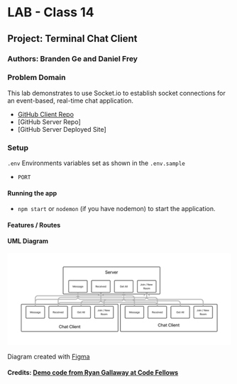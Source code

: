 # LAB - Class 14

## Project: Terminal Chat Client

### Authors: Branden Ge and Daniel Frey

### Problem Domain

This lab demonstrates to use Socket.io to establish socket connections for an event-based, real-time chat application.

- [GitHub Client Repo](https://github.com/brandenge/terminal-chat-client)
- [GitHub Server Repo]
- [GitHub Server Deployed Site]

### Setup

`.env` Environments variables set as shown in the `.env.sample`

- `PORT`

#### Running the app

- `npm start` or `nodemon` (if you have nodemon) to start the application.

#### Features / Routes

#### UML Diagram

![UML Diagram](uml14.png)

Diagram created with [Figma](https://www.figma.com/)

#### Credits: [Demo code from Ryan Gallaway at Code Fellows](https://github.com/codefellows/seattle-code-javascript-401d48/tree/main/class-13/inclass-demo)
